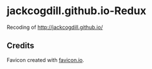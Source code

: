 # jackcogdill.github.io-Redux
Recoding of http://jackcogdill.github.io/

## Credits

Favicon created with [favicon.io](https://favicon.io/).
